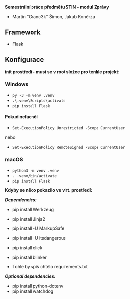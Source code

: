 **Semestrální práce předmětu STIN - modul Zprávy**

- Martin "Granc3k" Šimon, Jakub Koněrza

## Framework

- Flask

## Konfigurace

**init prostředí - musí se v root složce pro tenhle projekt:**

### Windows
- `py -3 -m venv .venv`
- `.\.venv\Scripts\activate`
- `pip install Flask`

#### Pokud nefachčí
- `Set-ExecutionPolicy Unrestricted -Scope CurrentUser`

nebo

- `Set-ExecutionPolicy RemoteSigned -Scope CurrentUser`


### macOS
- `python3 -m venv .venv`
- `. .venv/bin/activate`
- `pip install Flask`



**Kdyby se něco pokazilo ve virt. prostředí:**

***Dependencies:***
- pip install Werkzeug
- pip install Jinja2
- pip install -U MarkupSafe
- pip install -U itsdangerous
- pip install click
- pip install blinker


- Tohle by spíš chtělo requirements.txt

***Optional dependencies:***
- pip install python-dotenv
- pip install watchdog
